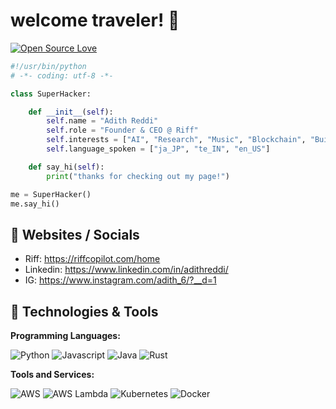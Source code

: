 # welcome traveler! 👋
[![Open Source Love](https://badges.frapsoft.com/os/v1/open-source.svg?v=102)](https://github.com/ellerbrock/open-source-badge/)



```python
#!/usr/bin/python
# -*- coding: utf-8 -*-

class SuperHacker:

    def __init__(self):
        self.name = "Adith Reddi"
        self.role = "Founder & CEO @ Riff"
        self.interests = ["AI", "Research", "Music", "Blockchain", "Building crazy stuff"]
        self.language_spoken = ["ja_JP", "te_IN", "en_US"]

    def say_hi(self):
        print("thanks for checking out my page!")

me = SuperHacker()
me.say_hi()
```

## 📝 Websites / Socials

- Riff: https://riffcopilot.com/home
- Linkedin: https://www.linkedin.com/in/adithreddi/
- IG: https://www.instagram.com/adith_6/?__d=1

## 🔧 Technologies & Tools

**Programming Languages:**

![Python](https://img.shields.io/badge/Code-Python-informational?style=flat&logo=python&logoColor=white&color=6aa6f8)
![Javascript](https://img.shields.io/badge/logo-javascript-blue?logo=javascript&logoColor=f5f5f5)
![Java](https://img.shields.io/badge/Code-Java-informational?style=flat&logo=java&logoColor=white&color=6aa6f8)
![Rust](https://img.shields.io/badge/Code-Rust-informational?style=flat&logo=rust&logoColor=white&color=6aa6f8)

**Tools and Services:**

![AWS](https://img.shields.io/badge/Cloud-AWS-informational?style=flat&logo=amazon-aws&logoColor=white&color=6aa6f8)
![AWS Lambda](https://img.shields.io/badge/Compute-AWS_Lambda-informational?style=flat&logo=amazon-aws&logoColor=white&color=6aa6f8)
![Kubernetes](https://img.shields.io/badge/Tools-Kubernetes-informational?style=flat&logo=kubernetes&logoColor=white&color=6aa6f8)
![Docker](https://img.shields.io/badge/Tools-Docker-informational?style=flat&logo=docker&logoColor=white&color=6aa6f8)
